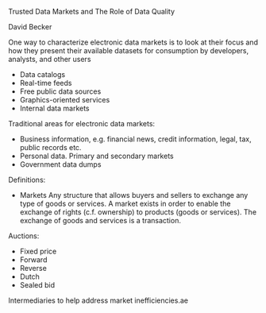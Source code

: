 Trusted Data Markets and The Role of Data Quality

David Becker

One way to characterize electronic data markets is to look at their focus and how they present their available datasets for consumption by developers, analysts, and other users

* Data catalogs
* Real-time feeds
* Free public data sources
* Graphics-oriented services
* Internal data markets

Traditional areas for electronic data markets:

* Business information, e.g. financial news, credit information, legal, tax, public records etc.
* Personal data. Primary and secondary markets
* Government data dumps


Definitions: 

* Markets
Any structure that allows buyers and sellers to exchange any type of goods or services. A market exists in order to enable the exchange of rights (c.f. ownership) to products (goods or services). The exchange of goods and services is a transaction. 

Auctions:
* Fixed price
* Forward
* Reverse
* Dutch
* Sealed bid


Intermediaries to help address market inefficiencies.ae